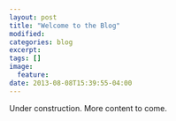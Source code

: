 ```yaml
---
layout: post
title: "Welcome to the Blog"
modified:
categories: blog
excerpt:
tags: []
image:
  feature:
date: 2013-08-08T15:39:55-04:00
---
```


Under construction. More content to come.
